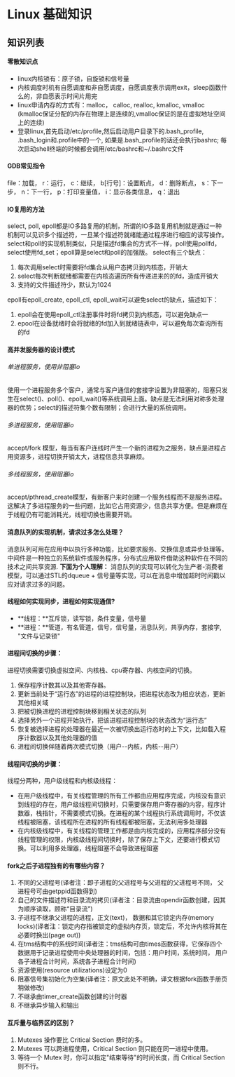 Linux 基础知识
====
## 知识列表
#### 零散知识点
+ linux内核锁有：原子锁，自旋锁和信号量
+ 内核调度时机有自愿调度和非自愿调度，自愿调度表示调用exit，sleep函数什么的，非自愿表示时间片用完
+ linux申请内存的方式有：malloc， calloc, realloc, kmalloc, vmalloc (kmalloc保证分配的内存在物理上是连续的,vmalloc保证的是在虚拟地址空间上的连续)
+ 登录linux,首先启动/etc/profile,然后启动用户目录下的.bash_profile, .bash_login和.profile中的一个, 如果是.bash_profile的话还会执行bashrc; 每次启动shell终端的时候都会调用/etc/bashrc和~/.bashrc文件

#### GDB常见指令
file：加载， r：运行， c：继续， b[行号]：设置断点， d：删除断点， s：下一步， n：下一行， p：打印变量值， i：显示各类信息， q：退出


#### IO复用的方法
select, poll, epoll都是IO多路复用的机制，所谓的IO多路复用机制就是通过一种机制可以见识多个描述符，一旦某个描述符就绪能通过程序进行相应的读写操作。
select和poll的实现机制类似，只是描述fd集合的方式不一样，poll使用pollfd，select使用fd_set；epoll算是select和poll的加强版。
select有三个缺点：

1. 每次调用select时需要将fd集合从用户态拷贝到内核态，开销大
2. select每次判断就绪都需要在内核态遍历所有传递进来的的fd，造成开销大
3. 支持的文件描述符少，默认为1024

epoll有epoll_create, epoll_ctl, epoll_wait可以避免select的缺点，描述如下：

1. epoll会在使用epoll_ctl注册事件时将fd拷贝到内核态，可以避免缺点一
2. epool在设备就绪时会将就绪的fd加入到就绪链表中，可以避免每次查询所有的fd

#### 高并发服务器的设计模式
###### 单进程服务，使用非阻塞io
使用一个进程服务多个客户，通常与客户通信的套接字设置为非阻塞的，阻塞只发生在select()、poll()、epoll_wait()等系统调用上面。缺点是无法利用对称多处理器的优势；select的描述符集个数有限制；会进行大量的系统调用。

###### 多进程服务，使用阻塞io
accept/fork 模型，每当有客户连线时产生一个新的进程为之服务，缺点是进程占用资源多，进程切换开销太大，进程信息共享麻烦。

###### 多线程服务，使用阻塞io
accept/pthread_create模型，有新客户来时创建一个服务线程而不是服务进程。这解决了多进程服务的一些问题，比如它占用资源少，信息共享方便。但是麻烦在于线程仍有可能消耗光，线程切换也需要开销。

#### 消息队列的实现机制，请求过多怎么处理？
消息队列可用在应用中以执行多种功能，比如要求服务、交换信息或异步处理等。中间件是一种独立的系统软件或服务程序，分布式应用软件借助这种软件在不同的技术之间共享资源.
**下面为个人理解：**
消息队列的实现可以转化为生产者-消费者模型，可以通过STL的dqueue + 信号量等实现，可以在消息中增加超时时间戳以应对请求过多的问题。

#### 线程如何实现同步，进程如何实现通信?
+ **线程：**互斥锁，读写锁，条件变量，信号量
+ **进程：**管道，有名管道，信号，信号量，消息队列，共享内存，套接字, "文件与记录锁"

#### 进程间切换的步骤：
进程切换需要切换虚拟空间、内核栈、cpu寄存器、内核空间的切换。

1. 保存程序计数其以及其他寄存器。
2. 更新当前处于“运行态”的进程的进程控制块，把进程状态改为相应状态，更新其他相关域
3. 把被切换进程的进程控制块移到相关状态的队列
4. 选择另外一个进程开始执行，把该进程进程控制块的状态改为“运行态”
5. 恢复被选择进程的处理器在最近一次被切换出运行态时的上下文，比如载入程序计数器以及其他处理器的值
6. 进程间切换伴随着两次模式切换（用户--内核，内核--用户）


#### 线程间切换的步骤：
线程分两种，用户级线程和内核级线程：

+ 在用户级线程中，有关线程管理的所有工作都由应用程序完成，内核没有意识到线程的存在，用户级线程间切换时，只需要保存用户寄存器的内容，程序计数器，栈指针，不需要模式切换。在进程的某个线程执行系统调用时，不仅该线程被阻塞，该线程所在进程的所有线程都被阻塞，无法利用多处理器
+ 在内核级线程中，有关线程的管理工作都是由内核完成的，应用程序部分没有线程管理的权限，内核级线程间切换时，除了保存上下文，还要进行模式切换。可以利用多处理器，线程阻塞不会导致进程阻塞

#### fork之后子进程独有的有哪些内容？
1. 不同的父进程号(译者注：即子进程的父进程号与父进程的父进程号不同， 父进程号可由getppid函数得到)
1. 自己的文件描述符和目录流的拷贝(译者注：目录流由opendir函数创建，因其为顺序读取，顾称“目录流”)
1. 子进程不继承父进程的进程，正文(text)， 数据和其它锁定内存(memory locks)(译者注：锁定内存指被锁定的虚拟内存页，锁定后，不允许内核将其在必要时换出(page out))
1. 在tms结构中的系统时间(译者注：tms结构可由times函数获得，它保存四个数据用于记录进程使用中央处理器的时间，包括：用户时间，系统时间， 用户各子进程合计时间，系统各子进程合计时间)
1. 资源使用(resource utilizations)设定为0
1. 阻塞信号集初始化为空集(译者注：原文此处不明确，译文根据fork函数手册页稍做修改)
1. 不继承由timer_create函数创建的计时器
10. 不继承异步输入和输出

#### 互斥量与临界区的区别？
1. Mutexes 操作要比 Critical Section 费时的多。
2. Mutexes 可以跨进程使用，Critical Section 则只能在同一进程中使用。
3. 等待一个 Mutex 时，你可以指定"结束等待"的时间长度，而 Critical Section 则不行。